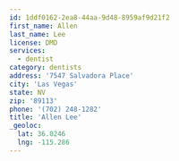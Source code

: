 ```yaml
---
id: 1ddf0162-2ea8-44aa-9d48-8959af9d21f2
first_name: Allen
last_name: Lee
license: DMD
services:
  - dentist
category: dentists
address: '7547 Salvadora Place'
city: 'Las Vegas'
state: NV
zip: '89113'
phone: '(702) 248-1282'
title: 'Allen Lee'
_geoloc:
  lat: 36.0246
  lng: -115.286
---
```

